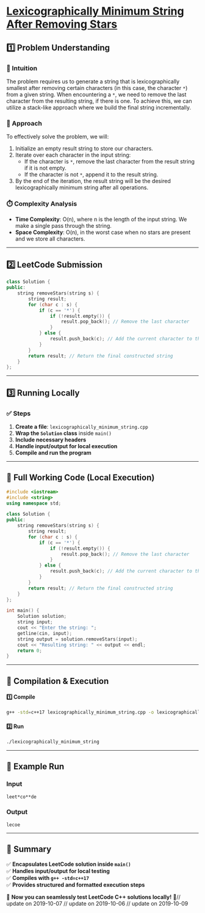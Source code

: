 # **[Lexicographically Minimum String After Removing Stars](https://leetcode.com/problems/lexicographically-minimum-string-after-removing-stars/description/)**  

## **1️⃣ Problem Understanding**  
### **📌 Intuition**  
The problem requires us to generate a string that is lexicographically smallest after removing certain characters (in this case, the character `*`) from a given string. When encountering a `*`, we need to remove the last character from the resulting string, if there is one. To achieve this, we can utilize a stack-like approach where we build the final string incrementally.

### **🚀 Approach**  
To effectively solve the problem, we will:
1. Initialize an empty result string to store our characters.
2. Iterate over each character in the input string:
   - If the character is `*`, remove the last character from the result string if it is not empty.
   - If the character is not `*`, append it to the result string.
3. By the end of the iteration, the result string will be the desired lexicographically minimum string after all operations.

### **⏱️ Complexity Analysis**  
- **Time Complexity**: O(n), where n is the length of the input string. We make a single pass through the string.
- **Space Complexity**: O(n), in the worst case when no stars are present and we store all characters.

---  

## **2️⃣ LeetCode Submission**  
```cpp
class Solution {
public:
    string removeStars(string s) {
        string result;
        for (char c : s) {
            if (c == '*') {
                if (!result.empty()) {
                    result.pop_back(); // Remove the last character
                }
            } else {
                result.push_back(c); // Add the current character to the result
            }
        }
        return result; // Return the final constructed string
    }
};
```  

---  

## **3️⃣ Running Locally**  
### **✅ Steps**  
1. **Create a file**: `lexicographically_minimum_string.cpp`  
2. **Wrap the `Solution` class** inside `main()`  
3. **Include necessary headers**  
4. **Handle input/output for local execution**  
5. **Compile and run the program**  

---  

## **📝 Full Working Code (Local Execution)**  
```cpp
#include <iostream>
#include <string>
using namespace std;

class Solution {
public:
    string removeStars(string s) {
        string result;
        for (char c : s) {
            if (c == '*') {
                if (!result.empty()) {
                    result.pop_back(); // Remove the last character
                }
            } else {
                result.push_back(c); // Add the current character to the result
            }
        }
        return result; // Return the final constructed string
    }
};

int main() {
    Solution solution;
    string input;
    cout << "Enter the string: ";
    getline(cin, input);
    string output = solution.removeStars(input);
    cout << "Resulting string: " << output << endl;
    return 0;
}
```  

---  

## **🔧 Compilation & Execution**  
#### **1️⃣ Compile**  
```bash
g++ -std=c++17 lexicographically_minimum_string.cpp -o lexicographically_minimum_string
```  

#### **2️⃣ Run**  
```bash
./lexicographically_minimum_string
```  

---  

## **🎯 Example Run**  
### **Input**  
```
leet*co**de
```  
### **Output**  
```
lecoe
```  

---  

## **📌 Summary**  
✅ **Encapsulates LeetCode solution inside `main()`**  
✅ **Handles input/output for local testing**  
✅ **Compiles with `g++ -std=c++17`**  
✅ **Provides structured and formatted execution steps**  

🚀 **Now you can seamlessly test LeetCode C++ solutions locally!** 🚀// update on 2019-10-07
// update on 2019-10-06
// update on 2019-10-09
